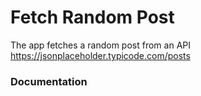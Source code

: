 # Fetch Random Post

The app fetches a random post from an API https://jsonplaceholder.typicode.com/posts

### Documentation
